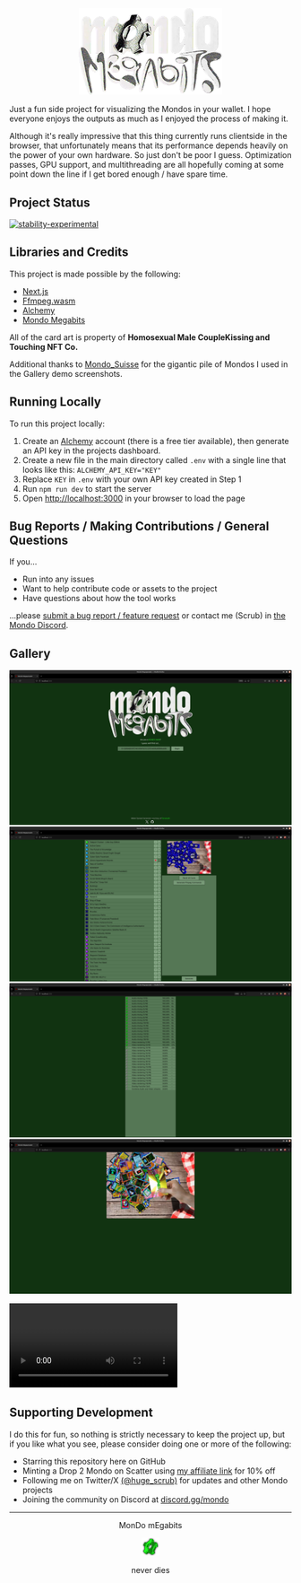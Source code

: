 <div align="center">
  <img alt="Mondo Megabits" width="256px" height="auto" src="https://github.com/5crub/mondo-megaspreader/blob/main/README_ASSETS/logo.png" href="https://www.mondomegabits.com/"/>
</div>

Just a fun side project for visualizing the Mondos in your wallet. I hope everyone enjoys the outputs as much as I enjoyed the process of making it.

Although it's really impressive that this thing currently runs clientside in the browser, that unfortunately means that its performance depends heavily on the power of your own hardware.  So just don't be poor I guess.  Optimization passes, GPU support, and multithreading are all hopefully coming at some point down the line if I get bored enough / have spare time.

## Project Status

[![stability-experimental](https://img.shields.io/badge/stability-experimental-orange.svg)](https://github.com/emersion/stability-badges#experimental)

## Libraries and Credits

This project is made possible by the following:
- [Next.js](https://nextjs.org/)
- [Ffmpeg.wasm](https://ffmpegwasm.netlify.app/)
- [Alchemy](https://www.alchemy.com/)
- [Mondo Megabits](https://www.mondomegabits.com/)

All of the card art is property of **Homosexual Male CoupleKissing and Touching NFT Co.**

Additional thanks to [Mondo_Suisse](https://x.com/mondo_suisse) for the gigantic pile of Mondos I used in the Gallery demo screenshots.

## Running Locally

To run this project locally:

1. Create an [Alchemy](https://www.alchemy.com/) account (there is a free tier available), then generate an API key in the projects dashboard.
2. Create a new file in the main directory called `.env` with a single line that looks like this: `ALCHEMY_API_KEY="KEY"`
3. Replace `KEY` in `.env` with your own API key created in Step 1
4. Run `npm run dev` to start the server
5. Open [http://localhost:3000](http://localhost:3000) in your browser to load the page

## Bug Reports / Making Contributions / General Questions

If you...
- Run into any issues
- Want to help contribute code or assets to the project
- Have questions about how the tool works

...please [submit a bug report / feature request](https://github.com/5crub/mondo-megaspreader/issues) or contact me (Scrub) in [the Mondo Discord](https://discord.gg/mondo).

## Gallery
![Landing Page](https://github.com/5crub/mondo-megaspreader/blob/main/README_ASSETS/landing.png)
![Configuration Page](https://github.com/5crub/mondo-megaspreader/blob/main/README_ASSETS/configuring.png)
![Generating Page](https://github.com/5crub/mondo-megaspreader/blob/main/README_ASSETS/generating.png)
![Presentation Page](https://github.com/5crub/mondo-megaspreader/blob/main/README_ASSETS/presenting.png)

![Output Video](https://github.com/5crub/mondo-megaspreader/raw/main/README_ASSETS/output.mp4)

## Supporting Development

I do this for fun, so nothing is strictly necessary to keep the project up, but if you like what you see, please consider doing one or more of the following:
- Starring this repository here on GitHub
- Minting a Drop 2 Mondo on Scatter using [my affiliate link](https://www.scatter.art/mondo?tab=mint&ref=6524002954b1788a1a805e37) for 10% off
- Following me on Twitter/X [(@huge_scrub)](https://x.com/huge_scrub/) for updates and other Mondo projects
- Joining the community on Discord at [discord.gg/mondo](https://discord.gg/mondo)

***

<div align="center">
    <p>MonDo mEgabits</p>
    <img alt="Mondo Gear" width="32px" height="auto" src="https://github.com/5crub/mondo-megaspreader/blob/main/README_ASSETS/gear.png"/>
    <p>never dies</p>
</div>
